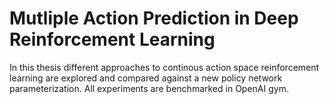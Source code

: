 # Mutliple Action Prediction in Deep Reinforcement Learning
In this thesis different approaches to continous action space reinforcement learning are explored and compared against a new policy network parameterization. All experiments are benchmarked in OpenAI gym.
